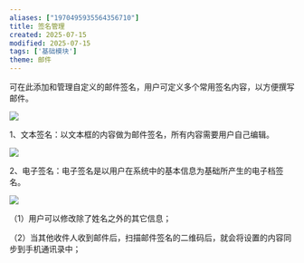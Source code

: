 ```yaml
---
aliases: ["1970495935564356710"]
title: 签名管理
created: 2025-07-15
modified: 2025-07-15
tags: ['基础模块']
theme: 邮件
---
```


可在此添加和管理自定义的邮件签名，用户可定义多个常用签名内容，以方便撰写邮件。

![](https://myhelpdoc.oss-cn-heyuan.aliyuncs.com/mdimages/f1733eeb5ef8c0abf25950a092ac7117.jpg)

1、文本签名：以文本框的内容做为邮件签名，所有内容需要用户自己编辑。

![](https://myhelpdoc.oss-cn-heyuan.aliyuncs.com/mdimages/07f9955d5e6800fa5f454ddc74f24db7.jpg)

2、电子签名：电子签名是以用户在系统中的基本信息为基础所产生的电子档签名。

![](https://myhelpdoc.oss-cn-heyuan.aliyuncs.com/mdimages/bd21de16e18b3dc1d5447f5d3feec33d.jpg)

（1）用户可以修改除了姓名之外的其它信息；

（2）当其他收件人收到邮件后，扫描邮件签名的二维码后，就会将设置的内容同步到手机通讯录中；

